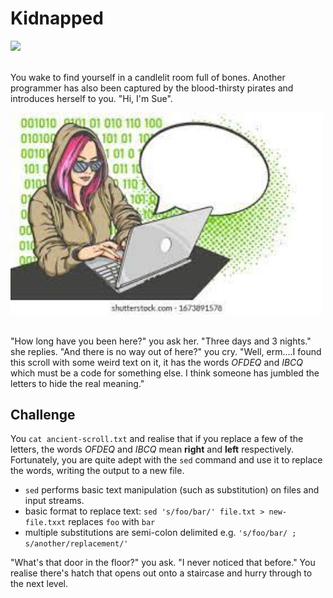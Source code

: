 
# Kidnapped


<img src="images/bones.png" width="500"><br/><br/>

You wake to find yourself in a candlelit room full of bones. Another programmer has also been captured by the blood-thirsty pirates and introduces herself to you.
"Hi, I'm Sue".

<img src="images/woman-hacker.jpeg" width="500"><br/><br/>

"How long have you been here?" you ask her. "Three days and 3 nights." she replies. "And there is no way out of here?" you cry. "Well, erm....I found this scroll with some weird text on it, it has the words *OFDEQ* and *IBCQ* which must be a code for something else. I think someone has jumbled the letters to hide the real meaning." 

## Challenge

You `cat ancient-scroll.txt` and realise that if you replace a few of the letters, the words *OFDEQ* and *IBCQ* mean **right** and **left** respectively. Fortunately, you are quite adept with the `sed` command and use it to replace the words, writing the output to a new file.

- `sed` performs basic text manipulation (such as substitution) on files and input streams.
- basic format to replace text: `sed 's/foo/bar/' file.txt > new-file.txxt` replaces `foo` with `bar`
- multiple substitutions are semi-colon delimited e.g. `'s/foo/bar/ ; s/another/replacement/'`

"What's that door in the floor?" you ask. "I never noticed that before." You realise there's hatch that opens out onto a staircase and hurry through to the next level.
